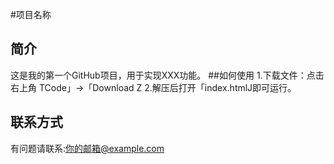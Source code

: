 #项目名称
## 简介
这是我的第一个GitHub项目，用于实现XXX功能。
##如何使用
1.下载文件：点击右上角 TCode」→「Download Z
2.解压后打开「index.htmlJ即可运行。
## 联系方式
有问题请联系:你的邮箱@example.com

